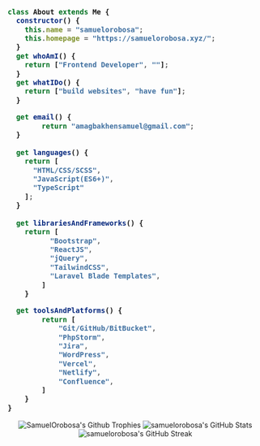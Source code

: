 <h3>

```js
class About extends Me {
  constructor() {
    this.name = "samuelorobosa";
    this.homepage = "https://samuelorobosa.xyz/";
  }
  get whoAmI() {
    return ["Frontend Developer", ""];
  }
  get whatIDo() {
    return ["build websites", "have fun"];
  }

  get email() {
        return "amagbakhensamuel@gmail.com";
  }
    
  get languages() {
    return [
      "HTML/CSS/SCSS",
      "JavaScript(ES6+)",
      "TypeScript"
    ];
  }
  
  get librariesAndFrameworks() {
    return [
          "Bootstrap",
          "ReactJS",
          "jQuery",
          "TailwindCSS",
          "Laravel Blade Templates",
        ]
    }

  get toolsAndPlatforms() {
        return [
            "Git/GitHub/BitBucket",
            "PhpStorm",
            "Jira",
            "WordPress",
            "Vercel",
            "Netlify",
            "Confluence",
        ]
    }
}
```

</h3>

<p align="center">
  <img src="https://github-profile-trophy.vercel.app/?username=samuelorobosa&margin-w=15&margin-h=15" alt="SamuelOrobosa's Github Trophies" />
  <img src="https://github-readme-stats.vercel.app/api?username=samuelorobosa&show_icons=true&locale=en" alt="samuelorobosa's GitHub Stats" />
  <img src="http://github-readme-streak-stats.herokuapp.com?user=samuelorobosa&ring=2f80ed&fire=2f80ed&currStreakLabel=2f80ed" alt="samuelorobosa's GitHub Streak" />
</p>
